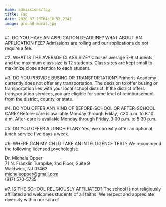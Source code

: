 ```yaml
---
name: admissions/faq
title: Faq
date: 2020-07-23T04:10:52.224Z
image: ground-mural.jpg
---
```

\#1. DO YOU HAVE AN APPLICATION DEADLINE? WHAT ABOUT AN APPLICATION FEE?
Admissions are rolling and our applications do not require a fee.

\#2. WHAT IS THE AVERAGE CLASS SIZE?
Classes average 7-8 students, and the maximum class size is 12 students. Class sizes are kept small to maximize close attention to each student.

\#3. DO YOU PROVIDE BUSING OR TRANSPORTATION?
Primoris Academy currently does not offer any transportation. The decision to offer busing or transportation lies with your local school district. If the district offers transportation services, you are eligible for some level of reimbursement from the district, county, or state.

\#4. DO YOU OFFER ANY KIND OF BEFORE-SCHOOL OR AFTER-SCHOOL CARE?
Before-care is available Monday through Friday, 7:30 a.m. to 8:10 a.m. After-care is available Monday through Friday, 3:00 p.m. to 5:30 p.m.

\#5. DO YOU OFFER A LUNCH PLAN?
Yes, we currently offer an optional lunch service five days a week.

\#6. WHERE CAN MY CHILD TAKE AN INTELLIGENCE TEST?
We recommend the following licensed psychologist:

Dr. Michele Opper\
71 N. Franklin Turnpike, 2nd Floor, Suite 9\
Waldwick, NJ 07463\
[micheleopper@gmail.com](mailto:micheleopper@gmail.com)\
(917) 570-5735  

\#7. IS THE SCHOOL RELIGIOUSLY AFFILIATED?
The school is not religiously affiliated and welcomes students of all faiths. We respect and appreciate diversity within our school